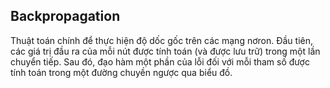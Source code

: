 ## Backpropagation

Thuật toán chính để thực hiện độ dốc gốc trên các mạng nơron. Đầu tiên, các giá trị đầu ra của mỗi nút được tính toán (và được lưu trữ) trong một lần chuyển tiếp. Sau đó, đạo hàm một phần của lỗi đối với mỗi tham số được tính toán trong một đường chuyền ngược qua biểu đồ.